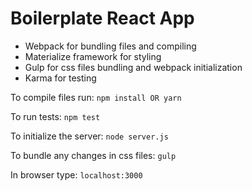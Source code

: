 # Boilerplate React App

- Webpack for bundling files and compiling
- Materialize framework for styling
- Gulp for css files bundling and webpack initialization 
- Karma for testing


To compile files run: 
```npm install OR yarn```

To run tests: 
```npm test```

To initialize the server: 
```node server.js```

To bundle any changes in css files: 
```gulp```

In browser type: 
```localhost:3000```